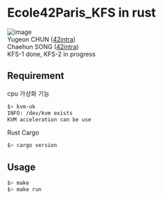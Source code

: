 # Ecole42Paris_KFS in rust
![image](https://github.com/user-attachments/assets/d9edcfb1-6da7-4991-8ebe-c9ca34bc3602) \
Yugeon CHUN ([42intra](https://profile.intra.42.fr/users/ychun)) \
Chaehun SONG ([42intra](https://profile.intra.42.fr/users/schaehun)) \
KFS-1 done, KFS-2 in progress
## Requirement
cpu 가상화 기능
```sh
$> kvm-ok
INFO: /dev/kvm exists
KVM acceleration can be use
```
Rust Cargo
```sh
$> cargo version
```
## Usage
```sh
$> make
$> make run
```
